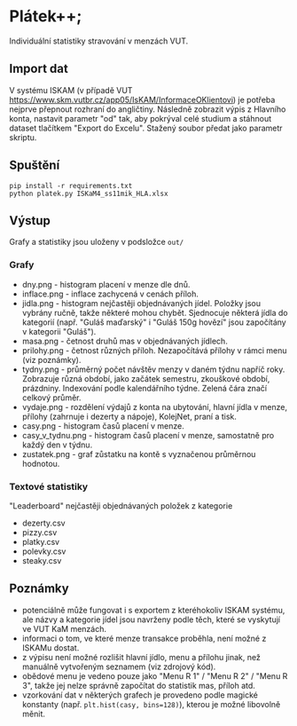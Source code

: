 # Plátek++;

Individuální statistiky stravování v menzách VUT.

## Import dat

V systému ISKAM (v případě VUT https://www.skm.vutbr.cz/app05/IsKAM/InformaceOKlientovi) je potřeba nejprve přepnout rozhraní do angličtiny. Následně zobrazit výpis z Hlavního konta, nastavit parametr "od" tak, aby pokrýval celé studium a stáhnout dataset tlačítkem "Export do Excelu". Stažený soubor předat jako parametr skriptu.


## Spuštění

```
pip install -r requirements.txt
python platek.py ISKaM4_ss11mik_HLA.xlsx
```

## Výstup

Grafy a statistiky jsou uloženy v podsložce `out/`

### Grafy
- dny.png - histogram placení v menze dle dnů.
- inflace.png - inflace zachycená v cenách příloh.
- jidla.png - histogram nejčastěji objednávaných jídel. Položky jsou vybrány ručně, takže některé mohou chybět. Sjednocuje některá jídla do kategorií (např. "Guláš maďarský" i "Guláš 150g hovězí" jsou započítány v kategorii "Guláš").
- masa.png - četnost druhů mas v objednávaných jídlech.
- prilohy.png - četnost různých příloh. Nezapočítává přílohy v rámci menu (viz poznámky).
- tydny.png - průměrný počet návštěv menzy v daném týdnu napříč roky. Zobrazuje různá období, jako začátek semestru, zkouškové období, prázdniny. Indexování podle kalendářního týdne. Zelená čára značí celkový průměr.
- vydaje.png - rozdělení výdajů z konta na ubytování, hlavní jídla v menze, přílohy (zahrnuje i dezerty a nápoje), KolejNet, praní a tisk.
- casy.png - histogram časů placení v menze.
- casy_v_tydnu.png - histogram časů placení v menze, samostatně pro každý den v týdnu.
- zustatek.png - graf zůstatku na kontě s vyznačenou průměrnou hodnotou.

### Textové statistiky
"Leaderboard" nejčastěji objednávaných položek z kategorie

- dezerty.csv
- pizzy.csv
- platky.csv
- polevky.csv 
- steaky.csv


## Poznámky
- potenciálně může fungovat i s exportem z kteréhokoliv ISKAM systému, ale názvy a kategorie jídel jsou navrženy podle těch, které se vyskytují ve VUT KaM menzách.
- informaci o tom, ve které menze transakce proběhla, není možné z ISKAMu dostat.
- z výpisu není možné rozlišit hlavní jídlo, menu a přílohu jinak, než manuálně vytvořeným seznamem (viz zdrojový kód).
- obědové menu je vedeno pouze jako "Menu R 1" / "Menu R 2" / "Menu R 3", takže jej nelze správně započítat do statistik mas, příloh atd.
- vzorkování dat v některých grafech je provedeno podle magické konstanty (např. `plt.hist(casy, bins=128)`), kterou je možné libovolně měnit.
